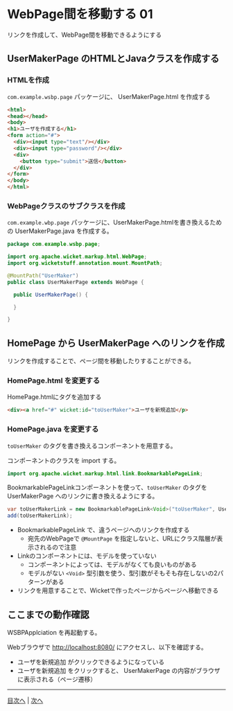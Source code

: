 # WebPage間を移動する 01

リンクを作成して、WebPage間を移動できるようにする

## UserMakerPage のHTMLとJavaクラスを作成する

### HTMLを作成

`com.example.wsbp.page` パッケージに、 UserMakerPage.html を作成する

```html
<html>
<head></head>
<body>
<h1>ユーザを作成する</h1>
<form action="#">
  <div><input type="text"/></div>
  <div><input type="password"/></div>
  <div>
    <button type="submit">送信</button>
  </div>
</form>
</body>
</html>
```

### WebPageクラスのサブクラスを作成

`com.example.wbp.page` パッケージに、UserMakerPage.htmlを書き換えるための UserMakerPage.java を作成する。

```java
package com.example.wsbp.page;

import org.apache.wicket.markup.html.WebPage;
import org.wicketstuff.annotation.mount.MountPath;

@MountPath("UserMaker")
public class UserMakerPage extends WebPage {

  public UserMakerPage() {

  }

}
```

## HomePage から UserMakerPage へのリンクを作成

リンクを作成することで、ページ間を移動したりすることができる。

### HomePage.html を変更する

HomePage.htmlにタグを追加する

```html
<div><a href="#" wicket:id="toUserMaker">ユーザを新規追加</p>
```

### HomePage.java を変更する

`toUserMaker` のタグを書き換えるコンポーネントを用意する。

コンポーネントのクラスを import する。

```java
import org.apache.wicket.markup.html.link.BookmarkablePageLink;
```

BookmarkablePageLinkコンポーネントを使って、`toUserMaker` のタグを UserMakerPage へのリンクに書き換えるようにする。

```java
var toUserMakerLink = new BookmarkablePageLink<Void>("toUserMaker", UserMakerPage.class);
add(toUserMakerLink);
```

- BookmarkablePageLink で、違うページへのリンクを作成する
    - 宛先のWebPageで `@MountPage` を指定しないと、URLにクラス階層が表示されるので注意
- Linkのコンポーネントには、モデルを使っていない
    - コンポーネントによっては、モデルがなくても良いものがある
    - モデルがない `<Void>` 型引数を使う、型引数がそもそも存在しないの2パターンがある
- リンクを用意することで、Wicketで作ったページからページへ移動できる

## ここまでの動作確認

WSBPApplciation を再起動する。

Webブラウザで [http://localhost:8080/](http://localhost:8080/) にアクセスし、以下を確認する。

- ユーザを新規追加 がクリックできるようになっている
- ユーザを新規追加 をクリックすると、 UserMakerPage の内容がブラウザに表示される（ページ遷移）


----

[目次へ](../README.md) | [次へ](./02.md)
